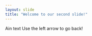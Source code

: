 ```yaml
---
layout: slide
title: "Welcome to our second slide!"
---
```

Ain text
Use the left arrow to go back!
